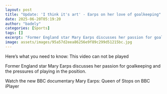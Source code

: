 ```yaml
---
layout: post
title: "Update: 'I think it's art' - Earps on her love of goalkeeping"
date: 2025-06-20T05:19:20
author: "badely"
categories: [Sports]
tags: []
excerpt: "Former England star Mary Earps discusses her passion for goalkeeping and the pressures of playing in the position."
image: assets/images/95a57d2eea86256e9f89c299d51215bc.jpg
---
```


Here’s what you need to know: This video can not be played

Former England star Mary Earps discusses her passion for goalkeeping and the pressures of playing in the position. 

Watch the new BBC documentary Mary Earps: Queen of Stops on BBC iPlayer

